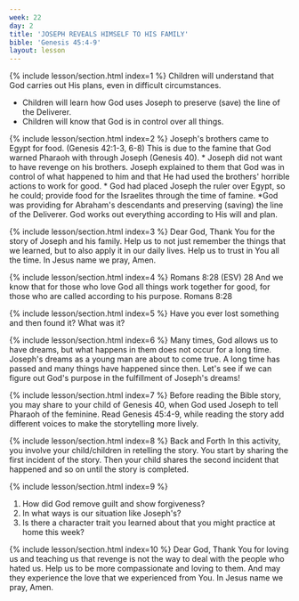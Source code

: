 ```yaml
---
week: 22
day: 2
title: 'JOSEPH REVEALS HIMSELF TO HIS FAMILY'
bible: 'Genesis 45:4-9'
layout: lesson
---
```



{% include lesson/section.html index=1 %}
Children will understand that God carries out His plans, even in difficult circumstances.
- Children will learn how God uses Joseph to preserve (save) the line of the Deliverer.
- Children will know that God is in control over all things.


{% include lesson/section.html index=2 %}
Joseph's brothers came to Egypt for food. (Genesis 42:1-3, 6-8) This is due to the famine that God warned Pharaoh with through Joseph (Genesis 40). * Joseph did not want to have revenge on his brothers. Joseph explained to them that God was in control of what happened to him and that He had used the brothers' horrible actions to work for good. * God had placed Joseph the ruler over Egypt, so he could; provide food for the Israelites through the time of famine. *God was providing for Abraham's descendants and preserving (saving) the line of the Deliverer. God works out everything according to His will and plan.


{% include lesson/section.html index=3 %}
Dear God, Thank You for the story of Joseph and his family. Help us to not just remember the things that we learned, but to also apply it in our daily lives. Help us to trust in You all the time. In Jesus name we pray, Amen.


{% include lesson/section.html index=4 %}
Romans 8:28 (ESV) 28 And we know that for those who love God all things work together for good, for those who are called according to his purpose. Romans 8:28


{% include lesson/section.html index=5 %}
Have you ever lost something and then found it? What was it?


{% include lesson/section.html index=6 %}
Many times, God allows us to have dreams, but what happens in them does not occur for a long time. Joseph's dreams as a young man are about to come true. A long time has passed and many things have happened since then. Let's see if we can figure out God's purpose in the fulfillment of Joseph's dreams!



{% include lesson/section.html index=7 %}
 Before reading the Bible story, you may share to your child of Genesis 40, when God used Joseph to tell Pharaoh of the feminine. Read Genesis 45:4-9, while reading the story add different voices to make the storytelling more lively.


{% include lesson/section.html index=8 %}
Back and Forth In this activity, you involve your child/children in retelling the story. You start by sharing the first incident of the story. Then your child shares the second incident that happened and so on until the story is completed.


{% include lesson/section.html index=9 %}
1. How did God remove guilt and show forgiveness?
2. In what ways is our situation like Joseph's?
3. Is there a character trait you learned about that you might practice at home this week?


{% include lesson/section.html index=10 %}
Dear God, Thank You for loving us and teaching us that revenge is not the way to deal with the people who hated us. Help us to be more compassionate and loving to them. And may they experience the love that we experienced from You. In Jesus name we pray, Amen.

